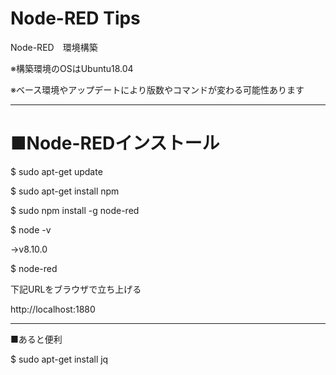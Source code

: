 # Node-RED Tips
Node-RED　環境構築

※構築環境のOSはUbuntu18.04

※ベース環境やアップデートにより版数やコマンドが変わる可能性あります

----
# ■Node-REDインストール
$ sudo apt-get update

$ sudo apt-get install npm

$ sudo npm install -g node-red

$ node -v

→v8.10.0

$ node-red

下記URLをブラウザで立ち上げる

http://localhost:1880

----
■あると便利

$ sudo apt-get install jq
